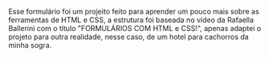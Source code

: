 Esse formulário foi um projeito feito para aprender um pouco mais sobre as ferramentas de HTML e CSS, a estrutura foi baseada no vídeo da Rafaella Ballerini com o título "FORMULÁRIOS COM HTML e CSS!", apenas adaptei o projeto para outra realidade, nesse caso, de um hotel para cachorros da minha sogra.